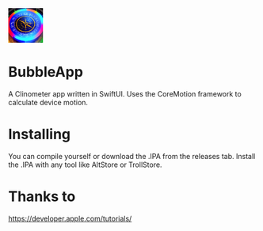 <img src="Assets.xcassets/AppIcon.appiconset/app-icn-2.png" alt="Logo" width="70" height="70">

# BubbleApp
A Clinometer app written in SwiftUI. Uses the CoreMotion framework to calculate device motion.
 
# Installing
 You can compile yourself or download the .IPA from the releases tab. Install the .IPA with any tool like AltStore or TrollStore.
 
 # Thanks to
 https://developer.apple.com/tutorials/
